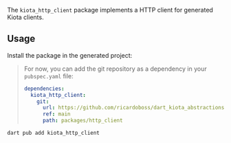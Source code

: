 The `kiota_http_client` package implements a HTTP client for generated Kiota clients.

## Usage

Install the package in the generated project:

> For now, you can add the git repository as a dependency in your `pubspec.yaml` file:
>
> ```yaml
> dependencies:
>   kiota_http_client:
>     git:
>       url: https://github.com/ricardoboss/dart_kiota_abstractions.git
>       ref: main
>       path: packages/http_client
> ```

```bash
dart pub add kiota_http_client
```
